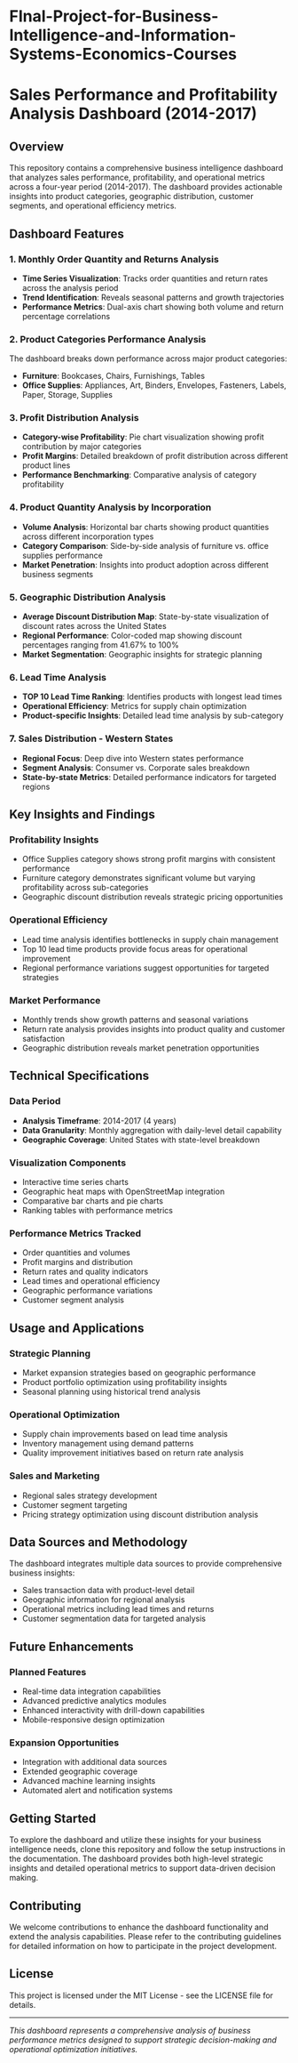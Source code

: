 # FInal-Project-for-Business-Intelligence-and-Information-Systems-Economics-Courses
# Sales Performance and Profitability Analysis Dashboard (2014-2017)

## Overview

This repository contains a comprehensive business intelligence dashboard that analyzes sales performance, profitability, and operational metrics across a four-year period (2014-2017). The dashboard provides actionable insights into product categories, geographic distribution, customer segments, and operational efficiency metrics.

## Dashboard Features

### 1. Monthly Order Quantity and Returns Analysis
- **Time Series Visualization**: Tracks order quantities and return rates across the analysis period
- **Trend Identification**: Reveals seasonal patterns and growth trajectories
- **Performance Metrics**: Dual-axis chart showing both volume and return percentage correlations

### 2. Product Categories Performance Analysis
The dashboard breaks down performance across major product categories:
- **Furniture**: Bookcases, Chairs, Furnishings, Tables
- **Office Supplies**: Appliances, Art, Binders, Envelopes, Fasteners, Labels, Paper, Storage, Supplies

### 3. Profit Distribution Analysis
- **Category-wise Profitability**: Pie chart visualization showing profit contribution by major categories
- **Profit Margins**: Detailed breakdown of profit distribution across different product lines
- **Performance Benchmarking**: Comparative analysis of category profitability

### 4. Product Quantity Analysis by Incorporation
- **Volume Analysis**: Horizontal bar charts showing product quantities across different incorporation types
- **Category Comparison**: Side-by-side analysis of furniture vs. office supplies performance
- **Market Penetration**: Insights into product adoption across different business segments

### 5. Geographic Distribution Analysis
- **Average Discount Distribution Map**: State-by-state visualization of discount rates across the United States
- **Regional Performance**: Color-coded map showing discount percentages ranging from 41.67% to 100%
- **Market Segmentation**: Geographic insights for strategic planning

### 6. Lead Time Analysis
- **TOP 10 Lead Time Ranking**: Identifies products with longest lead times
- **Operational Efficiency**: Metrics for supply chain optimization
- **Product-specific Insights**: Detailed lead time analysis by sub-category

### 7. Sales Distribution - Western States
- **Regional Focus**: Deep dive into Western states performance
- **Segment Analysis**: Consumer vs. Corporate sales breakdown
- **State-by-state Metrics**: Detailed performance indicators for targeted regions

## Key Insights and Findings

### Profitability Insights
- Office Supplies category shows strong profit margins with consistent performance
- Furniture category demonstrates significant volume but varying profitability across sub-categories
- Geographic discount distribution reveals strategic pricing opportunities

### Operational Efficiency
- Lead time analysis identifies bottlenecks in supply chain management
- Top 10 lead time products provide focus areas for operational improvement
- Regional performance variations suggest opportunities for targeted strategies

### Market Performance
- Monthly trends show growth patterns and seasonal variations
- Return rate analysis provides insights into product quality and customer satisfaction
- Geographic distribution reveals market penetration opportunities

## Technical Specifications

### Data Period
- **Analysis Timeframe**: 2014-2017 (4 years)
- **Data Granularity**: Monthly aggregation with daily-level detail capability
- **Geographic Coverage**: United States with state-level breakdown

### Visualization Components
- Interactive time series charts
- Geographic heat maps with OpenStreetMap integration
- Comparative bar charts and pie charts
- Ranking tables with performance metrics

### Performance Metrics Tracked
- Order quantities and volumes
- Profit margins and distribution
- Return rates and quality indicators
- Lead times and operational efficiency
- Geographic performance variations
- Customer segment analysis

## Usage and Applications

### Strategic Planning
- Market expansion strategies based on geographic performance
- Product portfolio optimization using profitability insights
- Seasonal planning using historical trend analysis

### Operational Optimization
- Supply chain improvements based on lead time analysis
- Inventory management using demand patterns
- Quality improvement initiatives based on return rate analysis

### Sales and Marketing
- Regional sales strategy development
- Customer segment targeting
- Pricing strategy optimization using discount distribution analysis

## Data Sources and Methodology

The dashboard integrates multiple data sources to provide comprehensive business insights:
- Sales transaction data with product-level detail
- Geographic information for regional analysis
- Operational metrics including lead times and returns
- Customer segmentation data for targeted analysis

## Future Enhancements

### Planned Features
- Real-time data integration capabilities
- Advanced predictive analytics modules
- Enhanced interactivity with drill-down capabilities
- Mobile-responsive design optimization

### Expansion Opportunities
- Integration with additional data sources
- Extended geographic coverage
- Advanced machine learning insights
- Automated alert and notification systems

## Getting Started

To explore the dashboard and utilize these insights for your business intelligence needs, clone this repository and follow the setup instructions in the documentation. The dashboard provides both high-level strategic insights and detailed operational metrics to support data-driven decision making.

## Contributing

We welcome contributions to enhance the dashboard functionality and extend the analysis capabilities. Please refer to the contributing guidelines for detailed information on how to participate in the project development.

## License

This project is licensed under the MIT License - see the LICENSE file for details.

---

*This dashboard represents a comprehensive analysis of business performance metrics designed to support strategic decision-making and operational optimization initiatives.*
